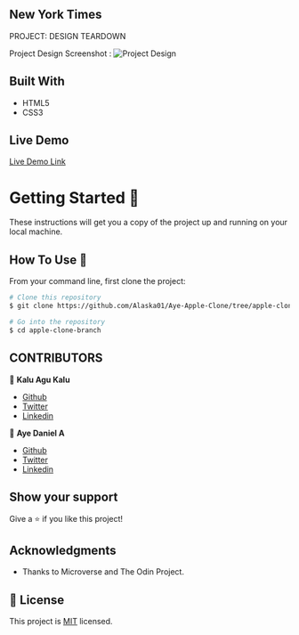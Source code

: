 ## New York Times

PROJECT:  DESIGN TEARDOWN

Project Design Screenshot : ![Project Design](images/apple-cloned-image.JPG)


## Built With

- HTML5
- CSS3

## Live Demo

[Live Demo Link](https://rawcdn.githack.com/Alaska01/Aye-Apple-Clone/7bc9ffd10526315a9b2bdcc11be96dd4c5b72686/index.html)

# Getting Started 🚀

These instructions will get you a copy of the project up and running on your local machine.

## How To Use 🔧

From your command line, first clone the project:

```bash
# Clone this repository
$ git clone https://github.com/Alaska01/Aye-Apple-Clone/tree/apple-clone-branch

# Go into the repository
$ cd apple-clone-branch


```

## CONTRIBUTORS
👤 **Kalu Agu Kalu**

- [Github]( https://github.com/Godswilly)
- [Twitter](https://twitter.com/KaluAguKalu17)
- [Linkedin](https://www.linkedin.com/in/kalu-agu-kalu/)

👤 **Aye Daniel A**

- [Github](https://github.com/Alaska01)
- [Twitter](https://twitter.com/AyeAsoo)
- [Linkedin](https://www.linkedin.com/in/daniel-asoo-aye-178500140/)

## Show your support

Give a ⭐️ if you like this project!

## Acknowledgments

- Thanks to Microverse and The Odin Project.

## 📝 License

This project is [MIT](lic.url) licensed.
